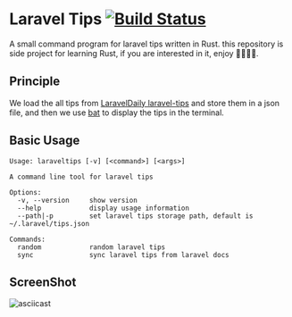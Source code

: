 # Laravel Tips [![Build Status]][actions]

[Build Status]: https://img.shields.io/github/actions/workflow/status/godruoyi/laravel-tips/ci.yml?branch=master

[actions]: https://github.com/godruoyi/laravel-tips/actions?query=branch%3Amaster

A small command program for laravel tips written in Rust. this repository is side project for learning Rust, if you are
interested in it, enjoy 🐕‍🦺🦧🦥.

## Principle

We load the all tips from [LaravelDaily laravel-tips](https://github.com/LaravelDaily/laravel-tips) and store them in a
json file, and then we use [bat](https://github.com/sharkdp/bat) to display the tips in the terminal.

## Basic Usage

```
Usage: laraveltips [-v] [<command>] [<args>]

A command line tool for laravel tips

Options:
  -v, --version     show version
  --help            display usage information
  --path|-p         set laravel tips storage path, default is ~/.laravel/tips.json

Commands:
  random            random laravel tips
  sync              sync laravel tips from laravel docs
```

## ScreenShot

![asciicast](https://user-images.githubusercontent.com/16079222/234809580-9742230b-5730-4bea-8cbf-e38ea4f84fef.gif)